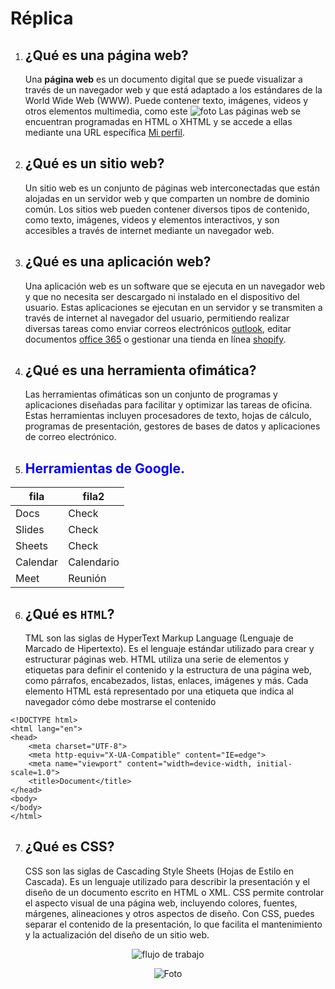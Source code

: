 # Réplica

1. ## **¿Qué es una página web?**

    Una **página web** es un documento digital que se puede visualizar a través de un navegador web y que está adaptado a los estándares de la World Wide Web (WWW). Puede             contener texto, imágenes, videos y otros elementos multimedia, como este ![foto](https://github.com/Rub3n-byte/ruben-A01/blob/main/foto.jpg "foto") Las páginas web se             encuentran programadas en HTML o XHTML y se accede a ellas mediante una URL específica [Mi perfil](https://github.com/Rub3n-byte "mi perfil").

2. ## **¿Qué es un sitio web?**

    Un sitio web es un conjunto de páginas web interconectadas que están alojadas en un servidor web y que comparten un nombre de dominio común. Los sitios web pueden contener         diversos tipos de contenido, como texto, imágenes, videos y elementos interactivos, y son accesibles a través de internet mediante un navegador web.

3. ## **¿Qué es una aplicación web?**

    Una aplicación web es un software que se ejecuta en un navegador web y que no necesita ser descargado ni instalado en el dispositivo del usuario. Estas aplicaciones se            ejecutan en un servidor y se transmiten a través de internet al navegador del usuario, permitiendo realizar diversas tareas como enviar correos electrónicos [outlook](            https://www.outlook.com "outlook"), editar documentos [office 365](https://www.office.com "office") o gestionar una tienda en línea [shopify](https://www.shopify.com "shopify").

4. ## **¿Qué es una herramienta ofimática?**

    Las herramientas ofimáticas son un conjunto de programas y aplicaciones diseñadas para facilitar y optimizar las tareas de oficina. Estas herramientas incluyen procesadores         de texto, hojas de cálculo, programas de presentación, gestores de bases de datos y aplicaciones de correo electrónico.

5. ## <span style="color:blue"><strong>Herramientas de Google.</strong></span>

| fila     | fila2     |
|----------|-----------|
| Docs     | Check     |
| Slides   | Check     |
| Sheets   | Check     |
| Calendar | Calendario|
| Meet     | Reunión   |

6. ## **¿Qué es ````HTML````?**

    TML son las siglas de HyperText Markup Language (Lenguaje de Marcado de Hipertexto). Es el lenguaje estándar utilizado para crear y estructurar páginas web. HTML utiliza una     serie de elementos y etiquetas para definir el contenido y la estructura de una página web, como párrafos, encabezados, listas, enlaces, imágenes y más. Cada elemento HTML         está representado por una etiqueta que indica al navegador cómo debe mostrarse el contenido

```
<!DOCTYPE html>
<html lang="en">
<head>
    <meta charset="UTF-8">
    <meta http-equiv="X-UA-Compatible" content="IE=edge">
    <meta name="viewport" content="width=device-width, initial-scale=1.0">
    <title>Document</title>
</head>
<body>
</body>
</html>
```

7. ## **¿Qué es CSS?**

    CSS son las siglas de Cascading Style Sheets (Hojas de Estilo en Cascada). Es un lenguaje utilizado para describir la presentación y el diseño de un documento escrito en HTML     o XML. CSS permite controlar el aspecto visual de una página web, incluyendo colores, fuentes, márgenes, alineaciones y otros aspectos de diseño. Con CSS, puedes separar el         contenido de la presentación, lo que facilita el mantenimiento y la actualización del diseño de un sitio web.

<p align="center">
  <img src=(https://github.com/Rub3n-byte/ruben-A01/blob/main/foto.png) alt="flujo de trabajo">
</p>

<div style="text-align: center;">

![Foto](https://github.com/Rub3n-byte/ruben-A01/blob/main/foto.png "Flujo de trabajo")

</div>
